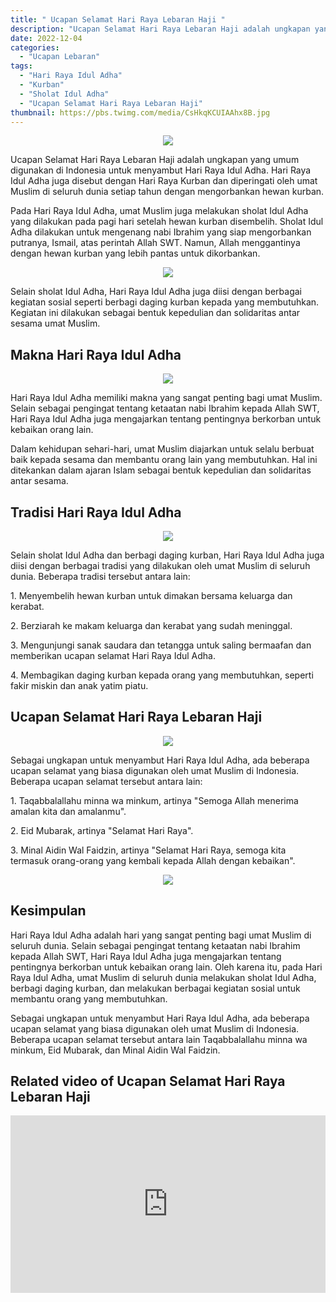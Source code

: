 ```yaml
---
title: " Ucapan Selamat Hari Raya Lebaran Haji "
description: "Ucapan Selamat Hari Raya Lebaran Haji adalah ungkapan yang umum digunakan di Indonesia untuk menyambut Hari Raya Idul Adha."
date: 2022-12-04
categories:
  - "Ucapan Lebaran"
tags:
  - "Hari Raya Idul Adha"
  - "Kurban"
  - "Sholat Idul Adha"
  - "Ucapan Selamat Hari Raya Lebaran Haji"
thumbnail: https://pbs.twimg.com/media/CsHkqKCUIAAhx8B.jpg
---
```


<center><img src="https://pbs.twimg.com/media/CsHkqKCUIAAhx8B.jpg" /></center>

<p> Ucapan Selamat Hari Raya Lebaran Haji adalah ungkapan yang umum digunakan di Indonesia untuk menyambut Hari Raya Idul Adha. Hari Raya Idul Adha juga disebut dengan Hari Raya Kurban dan diperingati oleh umat Muslim di seluruh dunia setiap tahun dengan mengorbankan hewan kurban. </p>

<p> Pada Hari Raya Idul Adha, umat Muslim juga melakukan sholat Idul Adha yang dilakukan pada pagi hari setelah hewan kurban disembelih. Sholat Idul Adha dilakukan untuk mengenang nabi Ibrahim yang siap mengorbankan putranya, Ismail, atas perintah Allah SWT. Namun, Allah menggantinya dengan hewan kurban yang lebih pantas untuk dikorbankan. </p>

<center><img src="https://st1.latestly.com/wp-content/uploads/2021/07/2-Selamat-Hari-Raya-Haji.jpg" /></center>

<p> Selain sholat Idul Adha, Hari Raya Idul Adha juga diisi dengan berbagai kegiatan sosial seperti berbagi daging kurban kepada yang membutuhkan. Kegiatan ini dilakukan sebagai bentuk kepedulian dan solidaritas antar sesama umat Muslim. </p>

<h2> Makna Hari Raya Idul Adha </h2>

<center><img src="https://st1.latestly.com/wp-content/uploads/2021/07/Selamat-Hari-Raya-Haji-2021-Wishes.jpg" /></center>

<p> Hari Raya Idul Adha memiliki makna yang sangat penting bagi umat Muslim. Selain sebagai pengingat tentang ketaatan nabi Ibrahim kepada Allah SWT, Hari Raya Idul Adha juga mengajarkan tentang pentingnya berkorban untuk kebaikan orang lain. </p>

<p> Dalam kehidupan sehari-hari, umat Muslim diajarkan untuk selalu berbuat baik kepada sesama dan membantu orang lain yang membutuhkan. Hal ini ditekankan dalam ajaran Islam sebagai bentuk kepedulian dan solidaritas antar sesama. </p>

<h2> Tradisi Hari Raya Idul Adha </h2>

<center><img src="http://roy.kbs.gov.my/images/ROY/HQ/UCAPAN-RAYA-HAJI-PENDAFTAR.jpg" /></center>

<p> Selain sholat Idul Adha dan berbagi daging kurban, Hari Raya Idul Adha juga diisi dengan berbagai tradisi yang dilakukan oleh umat Muslim di seluruh dunia. Beberapa tradisi tersebut antara lain: </p>

<p> 1. Menyembelih hewan kurban untuk dimakan bersama keluarga dan kerabat. </p>

<p> 2. Berziarah ke makam keluarga dan kerabat yang sudah meninggal. </p>

<p> 3. Mengunjungi sanak saudara dan tetangga untuk saling bermaafan dan memberikan ucapan selamat Hari Raya Idul Adha. </p>

<p> 4. Membagikan daging kurban kepada orang yang membutuhkan, seperti fakir miskin dan anak yatim piatu. </p>

<h2> Ucapan Selamat Hari Raya Lebaran Haji </h2>

<center><img src="https://png.pngtree.com/thumb_back/fw800/background/20190828/pngtree-selamat-hari-raya-haji-background-image_304413.jpg" /></center>

<p> Sebagai ungkapan untuk menyambut Hari Raya Idul Adha, ada beberapa ucapan selamat yang biasa digunakan oleh umat Muslim di Indonesia. Beberapa ucapan selamat tersebut antara lain: </p>

<p> 1. Taqabbalallahu minna wa minkum, artinya "Semoga Allah menerima amalan kita dan amalanmu". </p>

<p> 2. Eid Mubarak, artinya "Selamat Hari Raya". </p>

<p> 3. Minal Aidin Wal Faidzin, artinya "Selamat Hari Raya, semoga kita termasuk orang-orang yang kembali kepada Allah dengan kebaikan". </p>

<center><img src="https://www.exabytes.my/blog/wp-content/uploads/2014/10/540x540-haji.png" /></center>

<h2> Kesimpulan </h2>

<p> Hari Raya Idul Adha adalah hari yang sangat penting bagi umat Muslim di seluruh dunia. Selain sebagai pengingat tentang ketaatan nabi Ibrahim kepada Allah SWT, Hari Raya Idul Adha juga mengajarkan tentang pentingnya berkorban untuk kebaikan orang lain. Oleh karena itu, pada Hari Raya Idul Adha, umat Muslim di seluruh dunia melakukan sholat Idul Adha, berbagi daging kurban, dan melakukan berbagai kegiatan sosial untuk membantu orang yang membutuhkan. </p>

<p> Sebagai ungkapan untuk menyambut Hari Raya Idul Adha, ada beberapa ucapan selamat yang biasa digunakan oleh umat Muslim di Indonesia. Beberapa ucapan selamat tersebut antara lain Taqabbalallahu minna wa minkum, Eid Mubarak, dan Minal Aidin Wal Faidzin. </p>

<h2>Related video of  Ucapan Selamat Hari Raya Lebaran Haji </h2>
<div style="position: relative; padding-bottom: 56.25%; overflow: hidden"><iframe src="https://www.youtube.com/embed/BMbieBxSSK4" frameborder="0" allow="accelerometer; autoplay; clipboard-write; encrypted-media; gyroscope; picture-in-picture; web-share" allowfullscreen style="position: absolute; top: 0; left: 0; width: 100%; height: 100%;"></iframe>
</div>